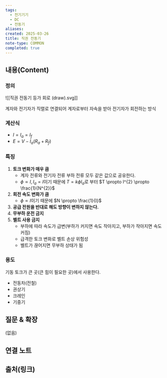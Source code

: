 ```yaml
---
tags:
  - 전기기기
  - DC
  - 전동기
aliases: 
created: 2025-03-26
title: 직권 전동기
note-type: COMMON
completed: true
---
```


## 내용(Content)

### 정의

![[직권 전동기 등가 회로 (draw).svg]]

계자와 전기자가 직렬로 연결되어 계자로부터 자속을 받아 전기자가 회전하는 방식

### 계산식

- $I = I_{a} = I_{f}$
- $E = V - I_{a}(R_{a} + R_{f})$

### 특징

1. **토크 변화가 매우 큼**
	- 계자 전류와 전기자 전류 부하 전류 모두 같은 값으로 공유한다.
	- $\phi \propto I, I_{a}= I$이기 때문에 $T = k \phi I_{a}$로 부터 $T \propto I^{2} \propto \frac{1}{N^{2}}$
2. **회전 속도 변화가 큼**
	-  $\phi \propto I$이기 때문에 $N \propto \frac{1}{I}$
3. **공급 전원을 반대로 해도 방향이 변하지 않는다.**
4. **무부하 운전 금지**
5. **벨트 사용 금지**
	- 부하에 따라 속도가 급변(부하가 커지면 속도 작아지고, 부하가 작아지면 속도 커짐)
	- 급격한 토크 변화로 벨트 손상 위험성
	- 벨트가 끊어지면 무부하 상태가 됨

### 용도
기동 토크가 큰 곳(큰 힘이 필요한 곳)에서 사용한다.

- 전동차(전철)
- 권상기
- 크레인
- 기중기


## 질문 & 확장

(없음)

## 연결 노트

## 출처(링크)

